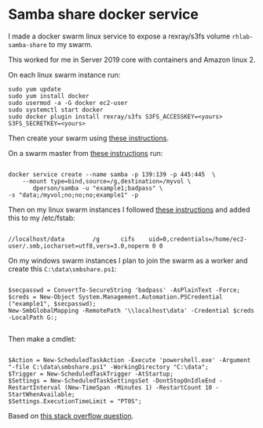 # Samba share docker service

I made a docker swarm linux service to expose a rexray/s3fs volume `rhlab-samba-share` to my swarm. 

This worked for me in Server 2019 core with containers and Amazon linux 2. 

On each linux swarm instance run:

```
sudo yum update
sudo yum install docker
sudo usermod -a -G docker ec2-user
sudo systemctl start docker
sudo docker plugin install rexray/s3fs S3FS_ACCESSKEY=<yours> S3FS_SECRETKEY=<yours>

```
Then create your swarm using [these instructions](https://caylent.com/high-availability-docker-swarm-aws/).

On a swarm master from [these instructions](https://github.com/dperson/samba) run:

```

docker service create --name samba -p 139:139 -p 445:445  \
	--mount type=bind,source=/g,destination=/myvol \
       dperson/samba -u "example1;badpass" \
-s "data;/myvol;no;no;no;example1" -p    

```

Then on my linux swarm instances I followed [these instructions](http://timlehr.com/auto-mount-samba-cifs-shares-via-fstab-on-linux/) and added this to my /etc/fstab:

```

//localhost/data        /g      cifs    uid=0,credentials=/home/ec2-user/.smb,iocharset=utf8,vers=3.0,noperm 0 0

```

On my windows swarm instances I plan to join the swarm as a worker and create this `C:\data\smbshare.ps1`:

```

$secpasswd = ConvertTo-SecureString 'badpass' -AsPlainText -Force;
$creds = New-Object System.Management.Automation.PSCredential ("example1", $secpasswd);
New-SmbGlobalMapping -RemotePath '\\localhost\data' -Credential $creds -LocalPath G:;


```

Then make a cmdlet:

```

$Action = New-ScheduledTaskAction -Execute 'powershell.exe' -Argument "-file C:\data\smbshare.ps1" -WorkingDirectory "C:\data";
$Trigger = New-ScheduledTaskTrigger -AtStartup;
$Settings = New-ScheduledTaskSettingsSet -DontStopOnIdleEnd -RestartInterval (New-TimeSpan -Minutes 1) -RestartCount 10 -StartWhenAvailable;
$Settings.ExecutionTimeLimit = "PT0S";

```

Based on [this stack overflow question](https://stackoverflow.com/questions/50415447/smb-share-mappings-created-with-new-smbglobalmapping-for-docker-containers-not-r).
